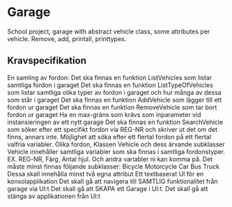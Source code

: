 # Garage
School project, garage with abstract vehicle class, some attributes per vehicle.
Remove, add, printall, printtypes.



## Kravspecifikation
En samling av fordon:
Det ska finnas en funktion ListVehicles som listar samtliga fordon i garaget
Det ska finnas en funktion ListTypeOfVehicles som listar samtliga olika typer av fordon i garaget och hur många av dessa som står i garaget
Det ska finnas en funktion AddVehicle som lägger till ett fordon ur garaget
Det ska finnas en funktion RemoveVehicle som tar bort fordon ur garaget
Ha en max-gräns som krävs som inparameter vid instansieringen av ett nytt garage
Det ska finnas en funktion SearchVehicle som söker efter ett specifikt fordon via 
REG-NR och skriver ut det om det finns, annars inte.
Möjlighet att söka efter ett flertal fordon på ett flertal valfria variabler.
Olika fordon, Klassen Vehicle och dess ärvande subklasser
Vehicle innehåller samtliga variabler som ska finnas i samtliga fordonstyper.
EX. REG-NR, Färg, Antal hjul. Och andra variabler ni kan komma på.
Det måste minst finnas följande subklasser:
Bicycle
Motorcycle
Car
Bus
Truck
Dessa skall innehålla minst två egna attribut
Ett textbaserat UI för en konsolapplikation
Det skall gå att navigera till SAMTLIG funktionalitet från garage via UI:t
Det skall gå att SKAPA ett Garage i UI:t.
Det skall gå att stänga av applikationen från UI:t
